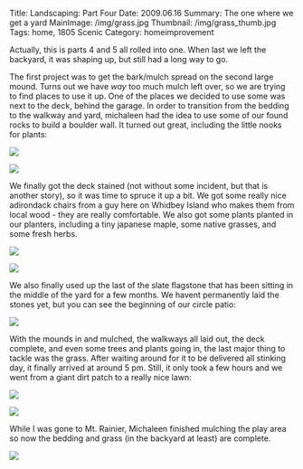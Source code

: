 Title: Landscaping: Part Four
Date: 2009.06.16
Summary: The one where we get a yard
MainImage: /img/grass.jpg
Thumbnail: /img/grass_thumb.jpg
Tags: home, 1805 Scenic
Category: homeimprovement

Actually, this is parts 4 and 5 all rolled into one. When last we left the backyard, it was shaping up, but still had a long way to go.

The first project was to get the bark/mulch spread on the second large mound. Turns out we have *way* too much mulch left over, so we are trying to find places to use it up. One of the places we decided to use some was next to the deck, behind the garage. In order to transition from the bedding to the walkway and yard, michaleen had the idea to use some of our found rocks to build a boulder wall. It turned out great, including the little nooks for plants:

<p><img src="/img/landscaping/boulder_wall.jpg" class="smallimg" /></p>
<p><img src="/img/landscaping/little_gems.jpg" class="smallimg" /></p>

We finally got the deck stained (not without some incident, but that is another story), so it was time to spruce it up a bit. We got some really nice adirondack chairs from a guy here on Whidbey Island who makes them from local wood - they are really comfortable. We also got some plants planted in our planters, including a tiny japanese maple, some native grasses, and some fresh herbs.

<p><img src="/img/landscaping/chairs.jpg" class="smallimg" /></p>
<p><img src="/img/landscaping/planters.jpg" class="smallimg" /></p>

We also finally used up the last of the slate flagstone that has been sitting in the middle of the yard for a few months. We havent permanently laid the stones yet, but you can see the beginning of our circle patio:

<p><img src="/img/landscaping/circle_patio.jpg" class="smallimg" /></p>

With the mounds in and mulched, the walkways all laid out, the deck complete, and even some trees and plants going in, the last major thing to tackle was the grass. After waiting around for it to be delivered all stinking day, it finally arrived at around 5 pm. Still, it only took a few hours and we went from a giant dirt patch to a really nice lawn:

<p><img src="/img/landscaping/grass_spiral.jpg" class="smallimg" /></p>
<p><img src="/img/landscaping/grass.jpg" class="smallimg" /></p>

While I was gone to Mt. Rainier, Michaleen finished mulching the play area so now the bedding and grass (in the backyard at least) are complete.

<p><img src="/img/landscaping/grass_playarea.jpg" class="smallimg" /></p>
